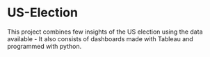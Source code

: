# US-Election
This project combines few insights of the US election using the data available - It also consists of dashboards made with Tableau and programmed with python. 
